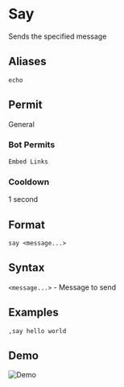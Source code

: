# Say
Sends the specified message

## Aliases
`echo`
## Permit
General
### Bot Permits
`Embed Links`
### Cooldown
1 second
## Format
`say <message...>`
## Syntax
`<message...>` - Message to send
## Examples
`,say hello world`
## Demo 
![Demo](https://i.ibb.co/f0PRYrP/echo.gif)


